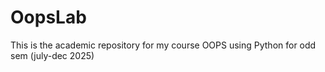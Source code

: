 # OopsLab
This is the academic repository for my course OOPS using Python for odd sem (july-dec 2025)

